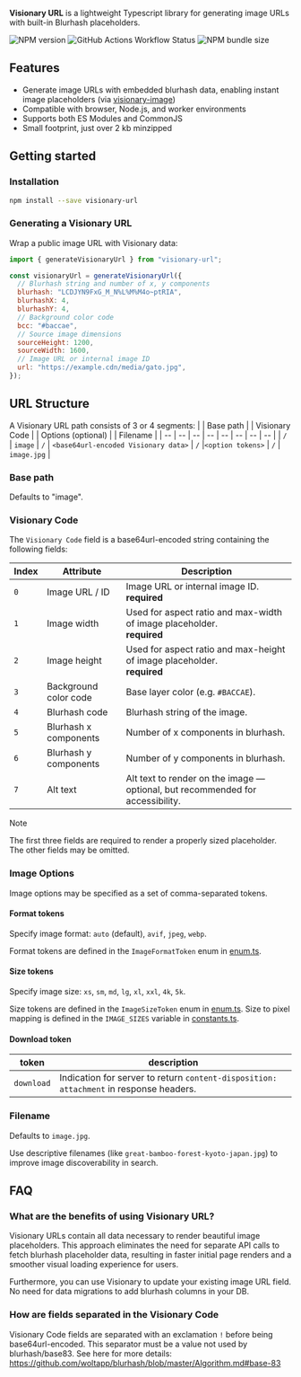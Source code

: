 **Visionary URL** is a lightweight Typescript library for generating image URLs with built-in Blurhash placeholders.

![NPM version](https://img.shields.io/npm/v/visionary-url?style=flat-square&color=528987) ![GitHub Actions Workflow Status](https://img.shields.io/github/actions/workflow/status/visionary-ux/visionary-url/.github%2Fworkflows%2Fci-cd-workflow.yml?branch=master&style=flat-square)
![NPM bundle size](https://img.shields.io/bundlephobia/minzip/visionary-url?style=flat-square&color=blue)

## Features

- Generate image URLs with embedded blurhash data, enabling instant image placeholders (via [visionary-image](#))
- Compatible with browser, Node.js, and worker environments
- Supports both ES Modules and CommonJS
- Small footprint, just over 2 kb minzipped

## Getting started

### Installation

```bash
npm install --save visionary-url
```

### Generating a Visionary URL

Wrap a public image URL with Visionary data:

```javascript
import { generateVisionaryUrl } from "visionary-url";

const visionaryUrl = generateVisionaryUrl({
  // Blurhash string and number of x, y components
  blurhash: "LCDJYN9FxG_M_N%L%M%M4o~ptRIA",
  blurhashX: 4,
  blurhashY: 4,
  // Background color code
  bcc: "#baccae",
  // Source image dimensions
  sourceHeight: 1200,
  sourceWidth: 1600,
  // Image URL or internal image ID
  url: "https://example.cdn/media/gato.jpg",
});
```

## URL Structure

A Visionary URL path consists of 3 or 4 segments:
| | Base path | | Visionary Code | | Options (optional) | | Filename |
| -- | -- | -- | -- | -- | -- | -- | -- |
| `/` | `image` | `/` | `<base64url-encoded Visionary data>` | `/` |`<option tokens>` | `/` | `image.jpg` |

### Base path

Defaults to "image".

### Visionary Code

The `Visionary Code` field is a base64url-encoded string containing the following fields:

| Index | Attribute             | Description                                                                    |
| ----- | --------------------- | ------------------------------------------------------------------------------ |
| `0`   | Image URL / ID        | Image URL or internal image ID. <br/> **required**                             |
| `1`   | Image width           | Used for aspect ratio and max-width of image placeholder. <br/> **required**   |
| `2`   | Image height          | Used for aspect ratio and max-height of image placeholder. <br/> **required**  |
| `3`   | Background color code | Base layer color (e.g. `#BACCAE`).                                             |
| `4`   | Blurhash code         | Blurhash string of the image.                                                  |
| `5`   | Blurhash x components | Number of x components in blurhash.                                            |
| `6`   | Blurhash y components | Number of y components in blurhash.                                            |
| `7`   | Alt text              | Alt text to render on the image — optional, but recommended for accessibility. |

> [!NOTE]
> The first three fields are required to render a properly sized placeholder. The other fields may be omitted.

### Image Options

Image options may be specified as a set of comma-separated tokens.

#### Format tokens

Specify image format: `auto` (default), `avif`, `jpeg`, `webp`.

Format tokens are defined in the `ImageFormatToken` enum in [enum.ts](src/enum.ts).

#### Size tokens

Specify image size: `xs`, `sm`, `md`, `lg`, `xl`, `xxl`, `4k`, `5k`.

Size tokens are defined in the `ImageSizeToken` enum in [enum.ts](src/enum.ts). Size to pixel mapping is defined in the `IMAGE_SIZES` variable in [constants.ts](src/constants.ts).

#### Download token

| token      | description                                                                            |
| ---------- | -------------------------------------------------------------------------------------- |
| `download` | Indication for server to return `content-disposition: attachment` in response headers. |

### Filename

Defaults to `image.jpg`.

Use descriptive filenames (like `great-bamboo-forest-kyoto-japan.jpg`) to improve image discoverability in search.

## FAQ

### What are the benefits of using Visionary URL?

Visionary URLs contain all data necessary to render beautiful image placeholders. This approach eliminates the need for separate API calls to fetch blurhash placeholder data, resulting in faster initial page renders and a smoother visual loading experience for users.

Furthermore, you can use Visionary to update your existing image URL field. No need for data migrations to add blurhash columns in your DB.

### How are fields separated in the Visionary Code

Visionary Code fields are separated with an exclamation `!` before being base64url-encoded. This separator must be a value not used by blurhash/base83. See here for more details: https://github.com/woltapp/blurhash/blob/master/Algorithm.md#base-83
